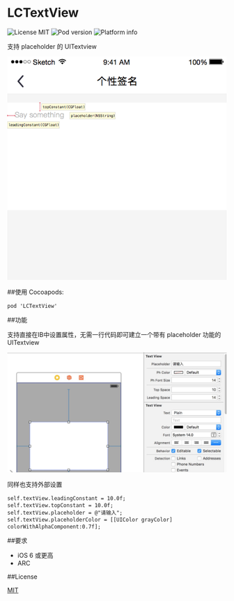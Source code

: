 # LCTextView

![License MIT](https://img.shields.io/dub/l/vibe-d.svg)
![Pod version](http://img.shields.io/cocoapods/v/LCTextView.svg?style=flat)
![Platform info](http://img.shields.io/cocoapods/p/LCTextView.svg?style=flat)

支持 placeholder 的 UITextview

![1](demo.png)

##使用
Cocoapods:

```
pod 'LCTextView'
```

##功能

支持直接在IB中设置属性，无需一行代码即可建立一个带有 placeholder 功能的 UITextview

![2](stroyboard.jpeg)


同样也支持外部设置

```
self.textView.leadingConstant = 10.0f;
self.textView.topConstant = 10.0f;
self.textView.placeholder = @"请输入";
self.textView.placeholderColor = [[UIColor grayColor] colorWithAlphaComponent:0.7f];
```

##要求
* iOS 6 或更高
* ARC

##License

[MIT](http://mit-license.org/)
